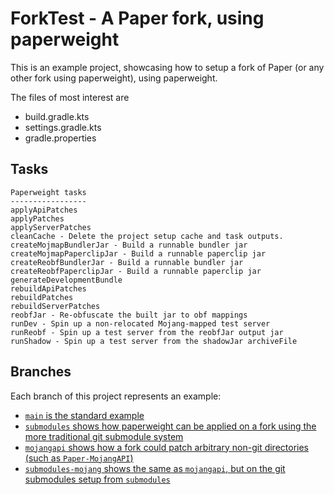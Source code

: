 # ForkTest - A Paper fork, using paperweight

This is an example project, showcasing how to setup a fork of Paper (or any other fork using paperweight), using paperweight.

The files of most interest are
- build.gradle.kts
- settings.gradle.kts
- gradle.properties

## Tasks

```
Paperweight tasks
-----------------
applyApiPatches
applyPatches
applyServerPatches
cleanCache - Delete the project setup cache and task outputs.
createMojmapBundlerJar - Build a runnable bundler jar
createMojmapPaperclipJar - Build a runnable paperclip jar
createReobfBundlerJar - Build a runnable bundler jar
createReobfPaperclipJar - Build a runnable paperclip jar
generateDevelopmentBundle
rebuildApiPatches
rebuildPatches
rebuildServerPatches
reobfJar - Re-obfuscate the built jar to obf mappings
runDev - Spin up a non-relocated Mojang-mapped test server
runReobf - Spin up a test server from the reobfJar output jar
runShadow - Spin up a test server from the shadowJar archiveFile
```

## Branches

Each branch of this project represents an example:

 - [`main` is the standard example](https://github.com/PaperMC/paperweight-examples/tree/main)
 - [`submodules` shows how paperweight can be applied on a fork using the more traditional git submodule system](https://github.com/PaperMC/paperweight-examples/tree/submodules)
 - [`mojangapi` shows how a fork could patch arbitrary non-git directories (such as `Paper-MojangAPI`)](https://github.com/PaperMC/paperweight-examples/tree/mojangapi)
 - [`submodules-mojang` shows the same as `mojangapi`, but on the git submodules setup from `submodules`](https://github.com/PaperMC/paperweight-examples/tree/submodules-mojangapi)
